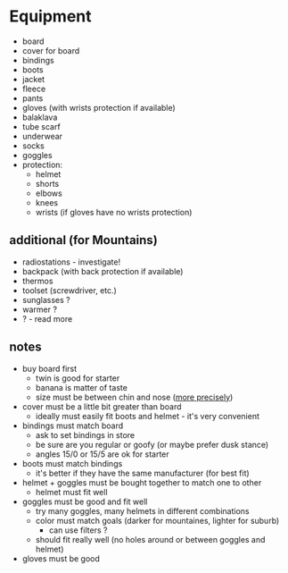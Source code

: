 # Equipment

* board
* cover for board
* bindings
* boots
* jacket
* fleece
* pants
* gloves (with wrists protection if available)
* balaklava
* tube scarf
* underwear
* socks
* goggles
* protection:
	* helmet
	* shorts
	* elbows
	* knees
	* wrists (if gloves have no wrists protection)

## additional (for Mountains)

* radiostations - investigate!
* backpack (with back protection if available)
* thermos
* toolset (screwdriver, etc.)
* sunglasses ?
* warmer ?
* ? - read more

## notes

* buy board first
	* twin is good for starter
	* banana is matter of taste
	* size must be between chin and nose ([more precisely](http://snowfaq.nm.ru/#q1p13))
* cover must be a little bit greater than board
	* ideally must easily fit boots and helmet - it's very convenient
* bindings must match board
	* ask to set bindings in store
	* be sure are you regular or goofy (or maybe prefer dusk stance)
	* angles 15/0 or 15/5 are ok for starter
* boots must match bindings
	* it's better if they have the same manufacturer (for best fit)
* helmet + goggles must be bought together to match one to other
	* helmet must fit well
* goggles must be good and fit well
	* try many goggles, many helmets in different combinations
	* color must match goals (darker for mountaines, lighter for suburb)
		* can use filters ?
	* should fit really well (no holes around or between goggles and helmet)
* gloves must be good

